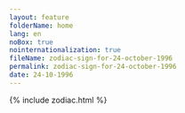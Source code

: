 ```yaml
---
layout: feature
folderName: home
lang: en
noBox: true
nointernationalization: true
fileName: zodiac-sign-for-24-october-1996
permalink: zodiac-sign-for-24-october-1996
date: 24-10-1996
---
```

{% include zodiac.html %}
